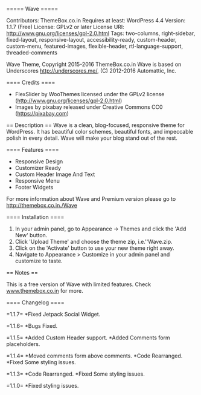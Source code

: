 ===== Wave =====

Contributors: ThemeBox.co.in
Requires at least: WordPress 4.4
Version: 1.1.7 (Free)
License: GPLv2 or later
License URI: http://www.gnu.org/licenses/gpl-2.0.html
Tags: two-columns, right-sidebar, fixed-layout, responsive-layout, accessibility-ready, custom-header, custom-menu, featured-images, flexible-header, rtl-language-support, threaded-comments

Wave Theme, Copyright 2015-2016 ThemeBox.co.in
Wave is based on Underscores http://underscores.me/, (C) 2012-2016 Automattic, Inc.



==== Credits ====

* FlexSlider by WooThemes licensed under the GPLv2 license (http://www.gnu.org/licenses/gpl-2.0.html)
* Images by pixabay released under Creative Commons CC0 (https://pixabay.com)

== Description ==
Wave is a clean, blog-focused, responsive theme for WordPress. It has beautiful color schemes, beautiful fonts, and impeccable polish in every detail. Wave will make your blog stand out of the rest.



==== Features ====

* Responsive Design
* Customizer Ready
* Custom Header Image And Text
* Responsive Menu
* Footer Widgets

For more information about Wave and Premium version please go to http://themebox.co.in./Wave



==== Installation ====

1. In your admin panel, go to Appearance -> Themes and click the 'Add New' button.
2. Click 'Upload Theme' and choose the theme zip, i.e.''Wave.zip.
3. Click on the 'Activate' button to use your new theme right away.
4. Navigate to Appearance > Customize in your admin panel and customize to taste.



== Notes ==

This is a free version of Wave with limited features. Check www.themebox.co.in for more.



==== Changelog ====


=1.1.7=
*Fixed Jetpack Social Widget.

=1.1.6=
*Bugs Fixed.

=1.1.5=
*Added Custom Header support.
*Added Comments form placeholders.

=1.1.4=
*Moved comments form above comments.
*Code Rearranged.
*Fixed Some styling issues.

=1.1.3=
*Code Rearranged.
*Fixed Some styling issues.

=1.1.0=
*Fixed styling issues.
